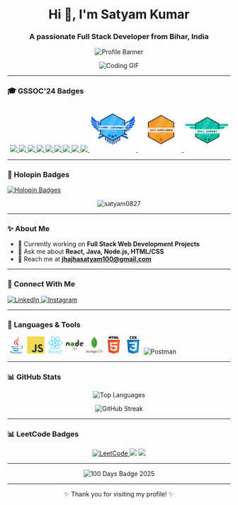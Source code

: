 <h1 align="center">Hi 👋, I'm Satyam Kumar</h1>
<h3 align="center">A passionate Full Stack Developer from Bihar, India</h3>

<p align="center">
  <img src="https://github.com/user-attachments/assets/ec68b1ad-13f3-465f-a40d-a49f6f7cb269/212749695-a6817c5a-a794-462b-afca-1b5ce7dd5e63" alt="Profile Banner"/>
</p>

<p align="center">
  <img src="https://private-user-images.githubusercontent.com/74038190/325895827-ad50585b-2e08-4f45-9836-9bb6d67e2a86.gif" alt="Coding GIF" height="200"/>
</p>

---

### 🎓 GSSOC'24 Badges
<p align="center">
  <a href="https://gssoc.girlscript.tech/leaderboard">
    <img src="https://raw.githubusercontent.com/GSSoC24/Postman-Challenge/main/docs/assets/Postman%20White.png" width="100px" />
    <img src="https://raw.githubusercontent.com/GSSoC24/Postman-Challenge/main/docs/assets/1.png" width="100px" />
    <img src="https://raw.githubusercontent.com/GSSoC24/Postman-Challenge/main/docs/assets/2.png" width="100px" />
    <img src="https://raw.githubusercontent.com/GSSoC24/Postman-Challenge/main/docs/assets/3.png" width="100px" />
    <img src="https://raw.githubusercontent.com/GSSoC24/Postman-Challenge/main/docs/assets/4.png" width="100px" />
    <img src="https://raw.githubusercontent.com/GSSoC24/Postman-Challenge/main/docs/assets/5.png" width="100px" />
    <img src="https://raw.githubusercontent.com/GSSoC24/Postman-Challenge/main/docs/assets/6.png" width="105px" />
    <img src="https://raw.githubusercontent.com/GSSoC24/Postman-Challenge/main/docs/assets/7.png" width="100px" />
    <img src="https://raw.githubusercontent.com/GSSoC24/Postman-Challenge/main/docs/assets/8.png" width="100px" />
    <img src="https://raw.githubusercontent.com/GSSoC24/Contributor/refs/heads/main/assets/Code%20Luminary.png" width="105px" />
    <img src="https://raw.githubusercontent.com/GSSoC24/Contributor/refs/heads/main/assets/Git%20Explorer.png" width="100px" />
    <img src="https://raw.githubusercontent.com/GSSoC24/Contributor/refs/heads/main/assets/Pull%20Expert.png" width="100px" />
  </a>
</p>

---

### 🎨 Holopin Badges

[![Holopin Badges](https://holopin.me/satyam0827)](https://holopin.io/@satyam0827)

<p align="center">
  <img src="https://komarev.com/ghpvc/?username=satyam0827&label=Profile%20views&color=0e75b6&style=flat" alt="satyam0827" />
</p>

---

### ✨ About Me

- 🚀 Currently working on **Full Stack Web Development Projects**
- 💬 Ask me about **React, Java, Node.js, HTML/CSS**
- 📧 Reach me at **jhajhasatyam100@gmail.com**

---

### 🔗 Connect With Me
<p align="left">
  <a href="https://linkedin.com/in/ajsatyam" target="_blank">
    <img src="https://raw.githubusercontent.com/rahuldkjain/github-profile-readme-generator/master/src/images/icons/Social/linked-in-alt.svg" alt="LinkedIn" height="30" width="40" />
  </a>
  <a href="https://instagram.com/its_satyam_.kumar" target="_blank">
    <img src="https://raw.githubusercontent.com/rahuldkjain/github-profile-readme-generator/master/src/images/icons/Social/instagram.svg" alt="Instagram" height="30" width="40" />
  </a>
</p>

---

### 🔧 Languages & Tools
<p align="left">
  <!-- Add icons as in your original, shortened for brevity here -->
  <img src="https://raw.githubusercontent.com/devicons/devicon/master/icons/java/java-original.svg" alt="Java" width="40" height="40"/>
  <img src="https://raw.githubusercontent.com/devicons/devicon/master/icons/javascript/javascript-original.svg" alt="JavaScript" width="40" height="40"/>
  <img src="https://raw.githubusercontent.com/devicons/devicon/master/icons/react/react-original-wordmark.svg" alt="React" width="40" height="40"/>
  <img src="https://raw.githubusercontent.com/devicons/devicon/master/icons/nodejs/nodejs-original-wordmark.svg" alt="Node.js" width="40" height="40"/>
  <img src="https://raw.githubusercontent.com/devicons/devicon/master/icons/mongodb/mongodb-original-wordmark.svg" alt="MongoDB" width="40" height="40"/>
  <img src="https://raw.githubusercontent.com/devicons/devicon/master/icons/html5/html5-original-wordmark.svg" alt="HTML" width="40" height="40"/>
  <img src="https://raw.githubusercontent.com/devicons/devicon/master/icons/css3/css3-original-wordmark.svg" alt="CSS" width="40" height="40"/>
  <img src="https://www.vectorlogo.zone/logos/getpostman/getpostman-icon.svg" alt="Postman" width="40" height="40"/>
</p>

---

### 📊 GitHub Stats

<p align="center">
  <img src="https://github-readme-stats.vercel.app/api/top-langs?username=satyam0827&show_icons=true&locale=en&layout=compact" alt="Top Languages"/>
</p>

<p align="center">
  <img src="https://github-readme-streak-stats.herokuapp.com/?user=satyam0827&" alt="GitHub Streak"/>
</p>

---

### 📊 LeetCode Badges

<p align="center">
  <a href="https://leetcode.com/satyam0827">
    <img src="https://img.shields.io/badge/LeetCode-Profile-orange?style=for-the-badge&logo=leetcode" alt="LeetCode"/>
  </a>
  <img src="https://img.shields.io/badge/Solved-500+-blue?style=for-the-badge"/>
  <img src="https://img.shields.io/badge/Language-Java-yellow?style=for-the-badge"/>
</p>

---
<p align="center">
  <!-- GIF Badges -->
  <img src="https://github.com/satyam0827/satyam0827/" width="80" alt="100 Days Badge 2025" />
 
</p>

---
<p align="center">
  ✨ Thank you for visiting my profile! ✨
</p>
